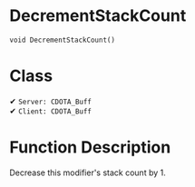 # DecrementStackCount
```
void DecrementStackCount()
```
# Class
✔ `Server: CDOTA_Buff`  
✔ `Client: CDOTA_Buff`  

# Function Description
Decrease this modifier's stack count by 1.
